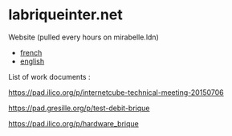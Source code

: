 # labriqueinter.net

Website (pulled every hours on mirabelle.ldn)

* [french](http://labriqueinter.net/)
* [english](http://internetcu.be/)


List of work documents :

https://pad.ilico.org/p/internetcube-technical-meeting-20150706

https://pad.gresille.org/p/test-debit-brique

https://pad.ilico.org/p/hardware_brique

